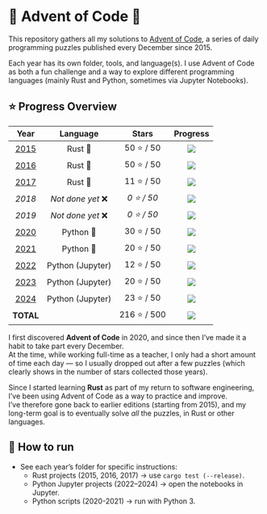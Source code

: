 # 🎄 Advent of Code 🎄

This repository gathers all my solutions to [Advent of Code](https://adventofcode.com/), a series of daily programming puzzles published every December since 2015.

Each year has its own folder, tools, and language(s).
I use Advent of Code as both a fun challenge and a way to explore different programming languages (mainly Rust and Python, sometimes via Jupyter Notebooks).

## ⭐ Progress Overview

<!-- % = étoiles * 2 -->
| Year                                                             | Language          | Stars        | Progress                           |
|:----------------------------------------------------------------:|:-----------------:|:------------:|:----------------------------------:|
| [2015](https://github.com/ClemBytes/AdventOfCode/tree/main/2015) | Rust 🦀           |  50 ⭐ /  50 | ![](https://progress-bar.xyz/100/) |
| [2016](https://github.com/ClemBytes/AdventOfCode/tree/main/2016) | Rust 🦀           |  50 ⭐ /  50 | ![](https://progress-bar.xyz/100/) |
| [2017](https://github.com/ClemBytes/AdventOfCode/tree/main/2017) | Rust 🦀           |  11 ⭐ /  50 | ![](https://progress-bar.xyz/22/)  |
| *2018*                                                           | *Not done yet* ❌ | *0 ⭐ /  50* | ![](https://progress-bar.xyz/0/)   |
| *2019*                                                           | *Not done yet* ❌ | *0 ⭐ /  50* | ![](https://progress-bar.xyz/0/)   |
| [2020](https://github.com/ClemBytes/AdventOfCode/tree/main/2020) | Python 🐍         |  30 ⭐ /  50 | ![](https://progress-bar.xyz/60/)  |
| [2021](https://github.com/ClemBytes/AdventOfCode/tree/main/2021) | Python 🐍         |  20 ⭐ /  50 | ![](https://progress-bar.xyz/40/)  |
| [2022](https://github.com/ClemBytes/AdventOfCode/tree/main/2022) | Python (Jupyter)  |  12 ⭐ /  50 | ![](https://progress-bar.xyz/24/)  |
| [2023](https://github.com/ClemBytes/AdventOfCode/tree/main/2023) | Python (Jupyter)  |  20 ⭐ /  50 | ![](https://progress-bar.xyz/40/)  |
| [2024](https://github.com/ClemBytes/AdventOfCode/tree/main/2024) | Python (Jupyter)  |  23 ⭐ /  50 | ![](https://progress-bar.xyz/46/)  |
| **TOTAL**                                                        |                   | 216 ⭐ / 500 | ![](https://progress-bar.xyz/43/)  |

I first discovered **Advent of Code** in 2020, and since then I’ve made it a habit to take part every December.  
At the time, while working full-time as a teacher, I only had a short amount of time each day — so I usually dropped out after a few puzzles (which clearly shows in the number of stars collected those years).  

Since I started learning **Rust** as part of my return to software engineering, I’ve been using Advent of Code as a way to practice and improve.  
I’ve therefore gone back to earlier editions (starting from 2015), and my long-term goal is to eventually solve *all* the puzzles, in Rust or other languages.

## 🚀 How to run

- See each year’s folder for specific instructions:
    - Rust projects (2015, 2016, 2017) → use `cargo test (--release)`.
    - Python Jupyter projects (2022–2024) → open the notebooks in Jupyter.
    - Python scripts (2020-2021) → run with Python 3.
